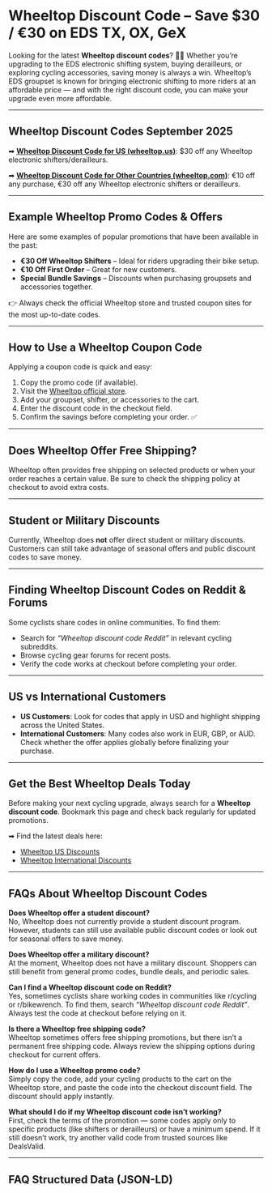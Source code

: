 # Wheeltop Discount Code – Save $30 / €30 on EDS TX, OX, GeX  

Looking for the latest **Wheeltop discount codes**? 🚴‍♂️ Whether you’re upgrading to the EDS electronic shifting system, buying derailleurs, or exploring cycling accessories, saving money is always a win. Wheeltop’s EDS groupset is known for bringing electronic shifting to more riders at an affordable price — and with the right discount code, you can make your upgrade even more affordable.  

---

## Wheeltop Discount Codes September 2025  

➡ [**Wheeltop Discount Code for US (wheeltop.us)**](https://www.dealsvalid.com/brands/wheeltop-us?utm_source=github): $30 off any Wheeltop electronic shifters/derailleurs.  

➡ [**Wheeltop Discount Code for Other Countries (wheeltop.com)**](https://www.dealsvalid.com/brands/wheeltop?utm_source=github): €10 off any purchase, €30 off any Wheeltop electronic shifters or derailleurs.  

---

  ## Example Wheeltop Promo Codes & Offers
Here are some examples of popular promotions that have been available in the past:  

- **€30 Off Wheeltop Shifters** – Ideal for riders upgrading their bike setup.  
- **€10 Off First Order** – Great for new customers.  
- **Special Bundle Savings** – Discounts when purchasing groupsets and accessories together.  

👉 Always check the official Wheeltop store and trusted coupon sites for the most up-to-date codes.  

---

## How to Use a Wheeltop Coupon Code  
Applying a coupon code is quick and easy:  

1. Copy the promo code (if available).  
2. Visit the [Wheeltop official store](https://www.wheeltop.com/).  
3. Add your groupset, shifter, or accessories to the cart.  
4. Enter the discount code in the checkout field.  
5. Confirm the savings before completing your order. ✅  

---

## Does Wheeltop Offer Free Shipping?  
Wheeltop often provides free shipping on selected products or when your order reaches a certain value. Be sure to check the shipping policy at checkout to avoid extra costs.  

---

## Student or Military Discounts  
Currently, Wheeltop does **not** offer direct student or military discounts. Customers can still take advantage of seasonal offers and public discount codes to save money.  

---

## Finding Wheeltop Discount Codes on Reddit & Forums  
Some cyclists share codes in online communities. To find them:  

- Search for *“Wheeltop discount code Reddit”* in relevant cycling subreddits.  
- Browse cycling gear forums for recent posts.  
- Verify the code works at checkout before completing your order.  

---

## US vs International Customers  
- **US Customers**: Look for codes that apply in USD and highlight shipping across the United States.  
- **International Customers**: Many codes also work in EUR, GBP, or AUD. Check whether the offer applies globally before finalizing your purchase.  

---

## Get the Best Wheeltop Deals Today  
Before making your next cycling upgrade, always search for a **Wheeltop discount code**. Bookmark this page and check back regularly for updated promotions.  

➡ Find the latest deals here:  
- [Wheeltop US Discounts](https://www.dealsvalid.com/brands/wheeltop-us?utm_source=github)  
- [Wheeltop International Discounts](https://www.dealsvalid.com/brands/wheeltop?utm_source=github)  

---

## FAQs About Wheeltop Discount Codes  

**Does Wheeltop offer a student discount?**  
No, Wheeltop does not currently provide a student discount program. However, students can still use available public discount codes or look out for seasonal offers to save money.  

**Does Wheeltop offer a military discount?**  
At the moment, Wheeltop does not have a military discount. Shoppers can still benefit from general promo codes, bundle deals, and periodic sales.  

**Can I find a Wheeltop discount code on Reddit?**  
Yes, sometimes cyclists share working codes in communities like r/cycling or r/bikewrench. To find them, search *“Wheeltop discount code Reddit”*. Always test the code at checkout before relying on it.  

**Is there a Wheeltop free shipping code?**  
Wheeltop sometimes offers free shipping promotions, but there isn’t a permanent free shipping code. Always review the shipping options during checkout for current offers.  

**How do I use a Wheeltop promo code?**  
Simply copy the code, add your cycling products to the cart on the Wheeltop store, and paste the code into the checkout discount field. The discount should apply instantly.  

**What should I do if my Wheeltop discount code isn’t working?**  
First, check the terms of the promotion — some codes apply only to specific products (like shifters or derailleurs) or have a minimum spend. If it still doesn’t work, try another valid code from trusted sources like DealsValid.  

---

## FAQ Structured Data (JSON-LD)

<script type="application/ld+json">
{
  "@context": "https://schema.org",
  "@type": "FAQPage",
  "mainEntity": [
    {
      "@type": "Question",
      "name": "Does Wheeltop offer a student discount?",
      "acceptedAnswer": {
        "@type": "Answer",
        "text": "No, Wheeltop does not currently provide a student discount program. However, students can still use available public discount codes or look out for seasonal offers to save money."
      }
    },
    {
      "@type": "Question",
      "name": "Does Wheeltop offer a military discount?",
      "acceptedAnswer": {
        "@type": "Answer",
        "text": "At the moment, Wheeltop does not have a military discount. Shoppers can still benefit from general promo codes, bundle deals, and periodic sales."
      }
    },
    {
      "@type": "Question",
      "name": "Can I find a Wheeltop discount code on Reddit?",
      "acceptedAnswer": {
        "@type": "Answer",
        "text": "Yes, sometimes cyclists share working codes in communities like r/cycling or r/bikewrench. To find them, search 'Wheeltop discount code Reddit'. Always test the code at checkout before relying on it."
      }
    },
    {
      "@type": "Question",
      "name": "Is there a Wheeltop free shipping code?",
      "acceptedAnswer": {
        "@type": "Answer",
        "text": "Wheeltop sometimes offers free shipping promotions, but there isn’t a permanent free shipping code. Always review the shipping options during checkout for current offers."
      }
    },
    {
      "@type": "Question",
      "name": "How do I use a Wheeltop promo code?",
      "acceptedAnswer": {
        "@type": "Answer",
        "text": "Simply copy the code, add your cycling products to the cart on the Wheeltop store, and paste the code into the checkout discount field. The discount should apply instantly."
      }
    },
    {
      "@type": "Question",
      "name": "What should I do if my Wheeltop discount code isn’t working?",
      "acceptedAnswer": {
        "@type": "Answer",
        "text": "First, check the terms of the promotion — some codes apply only to specific products (like shifters or derailleurs) or have a minimum spend. If it still doesn’t work, try another valid code from trusted sources like DealsValid."
      }
    }
  ]
}
</script>
